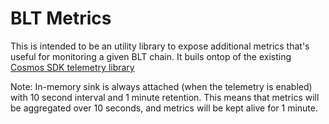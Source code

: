 # BLT Metrics

This is intended to be an utility library to expose additional metrics that's useful for monitoring a given BLT chain. It buils ontop of the existing [Cosmos SDK telemetry library](https://docs.cosmos.network/master/core/telemetry.html)

Note: In-memory sink is always attached (when the telemetry is enabled) with 10 second interval and 1 minute retention. This means that metrics will be aggregated over 10 seconds, and metrics will be kept alive for 1 minute.
